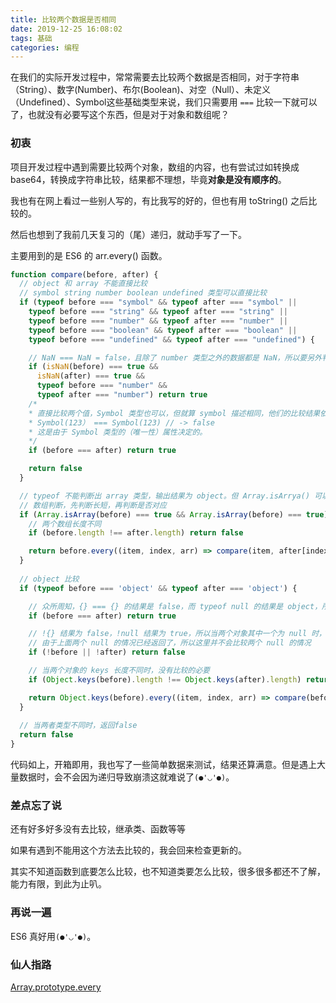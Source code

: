 ```yaml
---
title: 比较两个数据是否相同
date: 2019-12-25 16:08:02
tags: 基础
categories: 编程
---
```


在我们的实际开发过程中，常常需要去比较两个数据是否相同，对于字符串（String）、数字(Number)、布尔(Boolean)、对空（Null）、未定义（Undefined）、Symbol这些基础类型来说，我们只需要用 `===` 比较一下就可以了，也就没有必要写这个东西，但是对于对象和数组呢？

<!-- more -->

### 初衷

项目开发过程中遇到需要比较两个对象，数组的内容，也有尝试过如转换成 base64，转换成字符串比较，结果都不理想，毕竟**对象是没有顺序的**。

我也有在网上看过一些别人写的，有比我写的好的，但也有用 toString() 之后比较的。

然后也想到了我前几天复习的（尾）递归，就动手写了一下。

主要用到的是 ES6 的 arr.every() 函数。

```js
function compare(before, after) {
  // object 和 array 不能直接比较
  // symbol string number boolean undefined 类型可以直接比较
  if (typeof before === "symbol" && typeof after === "symbol" ||
    typeof before === "string" && typeof after === "string" ||
    typeof before === "number" && typeof after === "number" ||
    typeof before === "boolean" && typeof after === "boolean" ||
    typeof before === "undefined" && typeof after === "undefined") {

    // NaN === NaN = false，且除了 number 类型之外的数据都是 NaN，所以要另外判断
    if (isNaN(before) === true &&
      isNaN(after) === true &&
      typeof before === "number" &&
      typeof after === "number") return true
    /*
    * 直接比较两个值，Symbol 类型也可以，但就算 symbol 描述相同，他们的比较结果依旧为 false
    * Symbol(123） === Symbol(123) // -> false
    * 这是由于 Symbol 类型的（唯一性）属性决定的。
    */
    if (before === after) return true

    return false
  }

  // typeof 不能判断出 array 类型，输出结果为 object。但 Array.isArrya() 可以。
  // 数组判断，先判断长短，再判断是否对应
  if (Array.isArray(before) === true && Array.isArray(before) === true) {
    // 两个数组长度不同
    if (before.length !== after.length) return false

    return before.every((item, index, arr) => compare(item, after[index]))
  }
  
  // object 比较
  if (typeof before === 'object' && typeof after === 'object') {

    // 众所周知，{} === {} 的结果是 false，而 typeof null 的结果是 object，所以这里的比较是针对两个 null 的比较，null === null 的结果为 true
    if (before === after) return true

    // !{} 结果为 false，!null 结果为 true，所以当两个对象其中一个为 null 时，可以返回 false。
    // 由于上面两个 null 的情况已经返回了，所以这里并不会比较两个 null 的情况
    if (!before || !after) return false

    // 当两个对象的 keys 长度不同时，没有比较的必要
    if (Object.keys(before).length !== Object.keys(after).length) return false

    return Object.keys(before).every((item, index, arr) => compare(before[item], after[item]))
  }
  
  // 当两者类型不同时，返回false
  return false
}
```

代码如上，开箱即用，我也写了一些简单数据来测试，结果还算满意。但是遇上大量数据时，会不会因为递归导致崩溃这就难说了`(●'◡'●)`。

### 差点忘了说

还有好多好多没有去比较，继承类、函数等等

如果有遇到不能用这个方法去比较的，我会回来检查更新的。

其实不知道函数到底要怎么比较，也不知道类要怎么比较，很多很多都还不了解，能力有限，到此为止叭。

### 再说一遍

ES6 真好用`(●'◡'●)`。

### 仙人指路

[Array.prototype.every](https://developer.mozilla.org/en-US/docs/Web/JavaScript/Reference/Global_Objects/Array/every)
